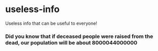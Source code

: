 # useless-info
Useless info that can be useful to everyone!
### Did you know that if deceased people were raised from the dead, our population will be about 8000044000000
